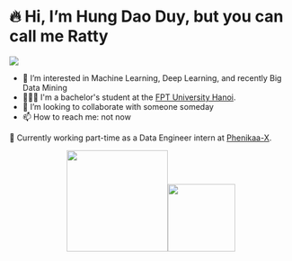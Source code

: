 # 🔥 Hi, I’m Hung Dao Duy, but you can call me Ratty

<a href="https://www.linkedin.com/in/rattyboxxx/">
  <img src="https://img.shields.io/badge/LinkedIn-0077B5?style=for-the-badge&logo=linkedin&logoColor=white" />
</a>

- 👀 I’m interested in Machine Learning, Deep Learning, and recently Big Data Mining
- 🧑🏼‍🎓 I'm a bachelor's student at the [FPT University Hanoi](https://daihoc.fpt.edu.vn/).
- 💞️ I’m looking to collaborate with someone someday
- 📫 How to reach me: not now

💼 Currently working part-time as a Data Engineer intern at [Phenikaa-X](https://phenikaa-x.com/).

<p align="middle">
    <img align="centre" src="https://github-readme-stats-eight-theta.vercel.app/api?username=rattyboxxx&show_icons=true&hide_border=true&include_all_commits=true&count_private=true&bg_color=00000000&theme=tokyonight" height=180px/><img height="120px" src="https://github-readme-stats.vercel.app/api/top-langs/?username=rattyboxxx&hide=html,jupyter%20notebook&hide_title=true&hide_border=true&layout=compact&langs_count=8&theme=tokyonight&bg_color=00000000" />
</p>
